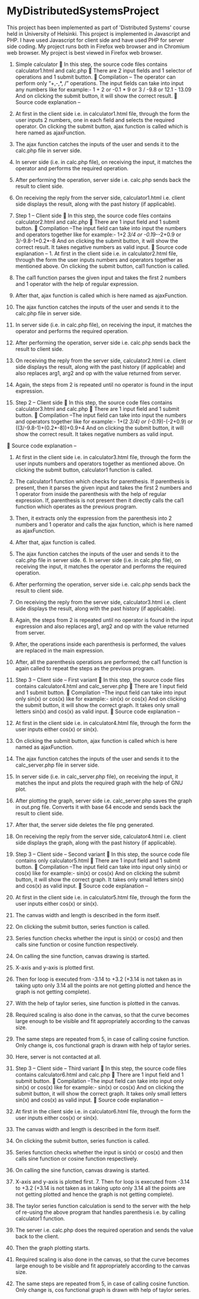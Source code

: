 MyDistributedSystemsProject
===========================
This project has been implemented as part of 'Distributed Systems' course held in University of Helsinki. This project is implemented in Javascript and PHP. I have used 
Javascript for client side and have used PHP for server side coding. My project runs both in Firefox 
web browser and in Chromium web browser. My project is best viewed in Firefox web browser. 
1. Simple calculator 
 In this step, the source code files contains calculator1.html and calc.php 
 There are 2 input fields and 1 selector of operations and 1 submit button. 
 Compilation – The operator can perform only “+,-,*, /” operations. The input fields 
can take into input any numbers like for example:- 
1 + 2 or 
-0.1 * 9 or 
3 / -9.8 or 
12.1 - 13.09 
And on clicking the submit button, it will show the correct result. 
 Source code explanation – 
1. At first in the client side i.e. in calculator1.html file, through the form the user 
inputs 2 numbers, one in each field and selects the required operator. On 
clicking the submit button, ajax function is called which is here named as 
ajaxFunction. 
2. The ajax function catches the inputs of the user and sends it to the calc.php file 
in server side. 
3. In server side (i.e. in calc.php file), on receiving the input, it matches the 
operator and performs the required operation. 
4. After performing the operation, server side i.e. calc.php sends back the result to 
client side. 
5. On receiving the reply from the server side, calculator1.html i.e. client side 
displays the result, along with the past history (if applicable). 
 
2. Step 1 – Client side 
 In this step, the source code files contains calculator2.html and calc.php 
 There are 1 input field and 1 submit button. 
 Compilation –The input field can take into input the numbers and operators 
together like for example:- 
1+2 *3/4 or 
-0.1*9--2+0.9 or 
3/-9.8-1+0.2*-8 
And on clicking the submit button, it will show the correct result. It takes negative 
numbers as valid input. 
 Source code explanation – 1. At first in the client side i.e. in calculator2.html file, through the form the 
user inputs numbers and operators together as mentioned above. On 
clicking the submit button, cal1 function is called. 
2. The cal1 function parses the given input and takes the first 2 numbers and 1 
operator with the help of regular expression. 
3. After that, ajax function is called which is here named as ajaxFunction. 
4. The ajax function catches the inputs of the user and sends it to the calc.php 
file in server side. 
5. In server side (i.e. in calc.php file), on receiving the input, it matches the 
operator and performs the required operation. 
6. After performing the operation, server side i.e. calc.php sends back the 
result to client side. 
7. On receiving the reply from the server side, calculator2.html i.e. client side 
displays the result, along with the past history (if applicable) and also 
replaces arg1, arg2 and op with the value returned from server. 
8. Again, the steps from 2 is repeated until no operator is found in the input 
expression. 
 
3. Step 2 – Client side 
 In this step, the source code files contains calculator3.html and calc.php 
 There are 1 input field and 1 submit button. 
 Compilation –The input field can take into input the numbers and operators 
together like for example:- 
1+(2 *3/4) or 
(-0.1*9)-(-2+0.9) or 
((3/-9.8-1)+(0.2*-8))+0.9+4 
And on clicking the submit button, it will show the correct result. It takes negative 
numbers as valid input. 
 
 Source code explanation – 
1. At first in the client side i.e. in calculator3.html file, through the form the user 
inputs numbers and operators together as mentioned above. On clicking the 
submit button, calculator1 function is called. 
2. The calculator1 function which checks for parenthesis. If parenthesis is present, 
then it parses the given input and takes the first 2 numbers and 1 operator from 
inside the parenthesis with the help of regular expression. If, parenthesis is not 
present then it directly calls the cal1 function which operates as the previous 
program. 
3. Then, it extracts only the expression from the parenthesis into 2 numbers and 1 
operator and calls the ajax function, which is here named as ajaxFunction. 
4. After that, ajax function is called. 
5. The ajax function catches the inputs of the user and sends it to the calc.php file 
in server side. 6. In server side (i.e. in calc.php file), on receiving the input, it matches the 
operator and performs the required operation. 
7. After performing the operation, server side i.e. calc.php sends back the result to 
client side. 
8. On receiving the reply from the server side, calculator3.html i.e. client side 
displays the result, along with the past history (if applicable). 
9. Again, the steps from 2 is repeated until no operator is found in the input 
expression and also replaces arg1, arg2 and op with the value returned from 
server. 
10. After, the operations inside each parenthesis is performed, the values are 
replaced in the main expression. 
11. After, all the parenthesis operations are performed; the cal1 function is again 
called to repeat the steps as the previous program. 
 
4. Step 3 – Client side – First variant 
 In this step, the source code files contains calculator4.html and calc_server.php 
 There are 1 input field and 1 submit button. 
 Compilation –The input field can take into input only sin(x) or cos(x) like for 
example:- 
sin(x) or 
cos(x) 
And on clicking the submit button, it will show the correct graph. It takes only small 
letters sin(x) and cos(x) as valid input. 
 Source code explanation – 
1. At first in the client side i.e. in calculator4.html file, through the form the 
user inputs either cos(x) or sin(x). 
2. On clicking the submit button, ajax function is called which is here named 
as ajaxFunction. 
3. The ajax function catches the inputs of the user and sends it to the 
calc_server.php file in server side. 
4. In server side (i.e. in calc_server.php file), on receiving the input, it matches 
the input and plots the required graph with the help of GNU plot. 
5. After plotting the graph, server side i.e. calc_server.php saves the graph in 
out.png file. Converts it with base 64 encode and sends back the result to 
client side. 
6. After that, the server side deletes the file png generated. 
7. On receiving the reply from the server side, calculator4.html i.e. client side 
displays the graph, along with the past history (if applicable). 
 
5. Step 3 – Client side – Second variant 
 In this step, the source code file contains only calculator5.html  There are 1 input field and 1 submit button.
 Compilation –The input field can take into input only sin(x) or cos(x) like for 
example:- 
sin(x) or 
cos(x) 
And on clicking the submit button, it will show the correct graph. It takes only small 
letters sin(x) and cos(x) as valid input. 
 Source code explanation – 
1. At first in the client side i.e. in calculator5.html file, through the form the user 
inputs either cos(x) or sin(x). 
2. The canvas width and length is described in the form itself. 
3. On clicking the submit button, series function is called. 
4. Series function checks whether the input is sin(x) or cos(x) and then calls sine 
function or cosine function respectively. 
5. On calling the sine function, canvas drawing is started. 
6. X-axis and y-axis is plotted first. 
7. Then for loop is executed from -3.14 to +3.2 (+3.14 is not taken as in taking upto 
only 3.14 all the points are not getting plotted and hence the graph is not 
getting complete). 
8. With the help of taylor series, sine function is plotted in the canvas. 
9. Required scaling is also done in the canvas, so that the curve becomes large 
enough to be visible and fit appropriately according to the canvas size. 
10. The same steps are repeated from 5, in case of calling cosine function. Only 
change is, cos functional graph is drawn with help of taylor series. 
11. Here, server is not contacted at all. 
6. Step 3 – Client side – Third variant 
 In this step, the source code files contains calculator6.html and calc.php 
 There are 1 input field and 1 submit button. 
 Compilation –The input field can take into input only sin(x) or cos(x) like for 
example:- 
sin(x) or 
cos(x) 
And on clicking the submit button, it will show the correct graph. It takes only small 
letters sin(x) and cos(x) as valid input. 
 Source code explanation – 
1. At first in the client side i.e. in calculator6.html file, through the form the user 
inputs either cos(x) or sin(x). 
2. The canvas width and length is described in the form itself. 
3. On clicking the submit button, series function is called. 
4. Series function checks whether the input is sin(x) or cos(x) and then calls sine 
function or cosine function respectively. 
5. On calling the sine function, canvas drawing is started. 
6. X-axis and y-axis is plotted first. 7. Then for loop is executed from -3.14 to +3.2 (+3.14 is not taken as in taking upto 
only 3.14 all the points are not getting plotted and hence the graph is not getting 
complete). 
8. The taylor series function calculation is send to the server with the help of re-using 
the above program that handles parenthesis i.e. by calling calculator1 function. 
9. The server i.e. calc.php does the required operation and sends the value back to 
the client. 
10. Then the graph plotting starts. 
11. Required scaling is also done in the canvas, so that the curve becomes large 
enough to be visible and fit appropriately according to the canvas size. 
12. The same steps are repeated from 5, in case of calling cosine function. Only 
change is, cos functional graph is drawn with help of taylor series. 
 
 
 
 
 

